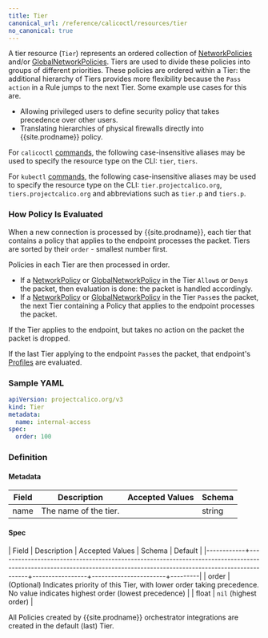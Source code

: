 ```yaml
---
title: Tier
canonical_url: /reference/calicoctl/resources/tier
no_canonical: true
---
```


A tier resource (`Tier`) represents an ordered collection of [NetworkPolicies]({{site.url}}/{{page.version}}/reference/resources/networkpolicy)
and/or [GlobalNetworkPolicies]({{site.url}}/{{page.version}}/reference/resources/globalnetworkpolicy).
Tiers are used to divide these policies into groups of different priorities.  These policies
are ordered within a Tier: the additional hierarchy of Tiers provides more flexibility
because the `Pass` `action` in a Rule jumps to the next Tier.  Some example use cases for this are.
- Allowing privileged users to define security policy that takes precedence over other users.
- Translating hierarchies of physical firewalls directly into {{site.prodname}} policy.

For `calicoctl` [commands]({{site.url}}/{{page.version}}/reference/calicoctl/), the following case-insensitive aliases
may be used to specify the resource type on the CLI:
`tier`, `tiers`.

For `kubectl` [commands](https://kubernetes.io/docs/reference/kubectl/overview/), the following case-insensitive aliases
may be used to specify the resource type on the CLI:
`tier.projectcalico.org`, `tiers.projectcalico.org` and abbreviations such as
`tier.p` and `tiers.p`.

### How Policy Is Evaluated

When a new connection is processed by {{site.prodname}}, each tier that contains a policy that applies to the endpoint processes the packet.
Tiers are sorted by their `order` - smallest number first.

Policies in each Tier are then processed in order.
- If a [NetworkPolicy]({{site.url}}/{{page.version}}/reference/resources/networkpolicy) or [GlobalNetworkPolicy]({{site.url}}/{{page.version}}/reference/resources/globalnetworkpolicy) in the Tier `Allow`s or `Deny`s the packet, then evaluation is done: the packet is handled accordingly.
- If a [NetworkPolicy]({{site.url}}/{{page.version}}/reference/resources/networkpolicy) or [GlobalNetworkPolicy]({{site.url}}/{{page.version}}/reference/resources/globalnetworkpolicy) in the Tier `Pass`es the packet, the next Tier containing a Policy that applies to the endpoint processes the packet.

If the Tier applies to the endpoint, but takes no action on the packet the packet is dropped.

If the last Tier applying to the endpoint `Pass`es the packet, that endpoint's [Profiles]({{site.url}}/{{page.version}}/reference/resources/profile) are evaluated.

### Sample YAML

```yaml
apiVersion: projectcalico.org/v3
kind: Tier
metadata:
  name: internal-access
spec:
  order: 100

```

### Definition

#### Metadata

| Field | Description  | Accepted Values   | Schema |
|-------|--------------|-------------------|--------|
| name | The name of the tier.   |         | string |

#### Spec

| Field      | Description                                                                                                                                                         | Accepted Values | Schema                | Default |
|------------+---------------------------------------------------------------------------------------------------------------------------------------------------------------------+-----------------+-----------------------+---------|
| order      | (Optional) Indicates priority of this Tier, with lower order taking precedence.  No value indicates highest order (lowest precedence)                             |                 | float                 |   `nil` (highest order)   |

All Policies created by {{site.prodname}} orchestrator integrations are created in the default (last) Tier.

